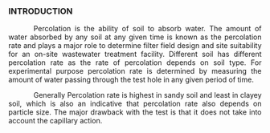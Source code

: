 ### INTRODUCTION<br>

<p style="text-indent:50px; text-align: justify;"> Percolation is the ability of soil to absorb water. The amount of water absorbed by any soil at any given time is known as the percolation rate and plays a major role to determine filter field design and site suitability for an on-site wastewater treatment facility. Different soil has different percolation rate as the rate of percolation depends on soil type. For experimental purpose percolation rate is determined by measuring the amount of water passing through the test hole in any given period of time.</p>
<p style="text-indent:50px; text-align: justify;">Generally Percolation rate is highest in sandy soil and least in clayey soil, which is also an indicative that percolation rate also depends on particle size. The major drawback with the test is that it does not take into account the capillary action.</p>
